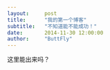 ```yaml
---
layout:     post
title:      "我的第一个博客"
subtitle:   "不知道能不能成功！"
date:       2014-11-30 12:00:00
author:     "ButtFly"
---
```


这里能出来吗？